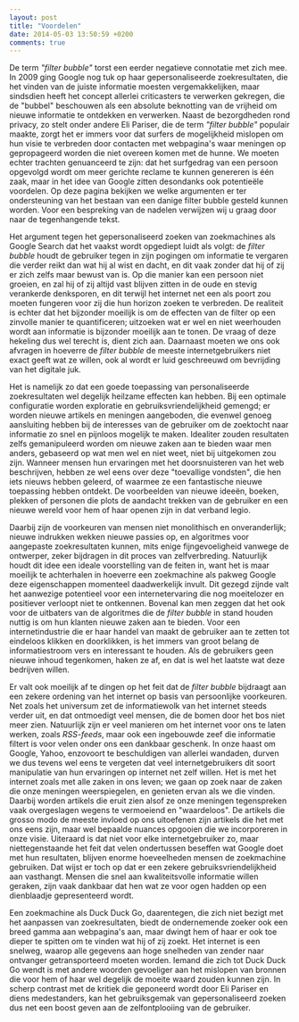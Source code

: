 ```yaml
---
layout: post
title: "Voordelen"
date: 2014-05-03 13:50:59 +0200
comments: true
---
```

De term *"filter bubble"* torst een eerder negatieve connotatie met zich mee. In 2009 ging Google nog tuk op haar gepersonaliseerde zoekresultaten, die het vinden van de juiste informatie moesten vergemakkelijken, maar sindsdien heeft het concept allerlei criticasters te verwerken gekregen, die de "bubbel" beschouwen als een absolute beknotting van de vrijheid om nieuwe informatie te ontdekken en verwerken. Naast de bezorgdheden rond privacy, zo stelt onder andere Eli Pariser, die de term *"filter bubble"* populair maakte, zorgt het er immers voor dat surfers de mogelijkheid mislopen om hun visie te verbreden door contacten met webpagina's waar meningen op gepropageerd worden die niet overeen komen met de hunne. We moeten echter trachten genuanceerd te zijn: dat het surfgedrag van een persoon opgevolgd wordt om meer gerichte reclame te kunnen genereren is één zaak, maar in het idee van Google zitten desondanks ook potentieële voordelen. Op deze pagina bekijken we welke argumenten er ter ondersteuning van het bestaan van een danige filter bubble gesteld kunnen worden. Voor een bespreking van de nadelen verwijzen wij u graag door naar de tegenhangende tekst.
<!-- more -->
Het argument tegen het gepersonaliseerd zoeken van zoekmachines als Google Search dat het vaakst wordt opgediept luidt als volgt: de *filter bubble* houdt de gebruiker tegen in zijn pogingen om informatie te vergaren die verder reikt dan wat hij al wist en dacht, en dit vaak zonder dat hij of zij er zich zelfs maar bewust van is. Op die manier kan een persoon niet groeien, en zal hij of zij altijd vast blijven zitten in de oude en stevig verankerde denksporen, en dit terwijl het internet net een als poort zou moeten fungeren voor zij die hun horizon zoeken te verbreden. De realiteit is echter dat het bijzonder moeilijk is om de effecten van de filter op een zinvolle manier te quantificeren; uitzoeken wat er wel en niet weerhouden wordt aan informatie is bijzonder moeilijk aan te tonen. De vraag of deze hekeling dus wel terecht is, dient zich aan. Daarnaast moeten we ons ook afvragen in hoeverre de *filter bubble* de meeste internetgebruikers niet exact geeft wat ze willen, ook al wordt er luid geschreeuwd om bevrijding van het digitale juk. 

Het is namelijk zo dat een goede toepassing van personaliseerde zoekresultaten wel degelijk heilzame effecten kan hebben. Bij een optimale configuratie worden exploratie en gebruiksvriendelijkheid gemengd; er worden nieuwe artikels en meningen aangeboden, die evenwel genoeg aansluiting hebben bij de interesses van de gebruiker om de zoektocht naar informatie zo snel en pijnloos mogelijk te maken. Idealiter zouden resultaten zelfs gemanipuleerd worden om nieuwe zaken aan te bieden waar men anders, gebaseerd op wat men wel en niet weet, niet bij uitgekomen zou zijn. Wanneer mensen hun ervaringen met het doorsnuisteren van het web beschrijven, hebben ze wel eens over deze "toevallige vondsten", die hen iets nieuws hebben geleerd, of waarmee ze een fantastische nieuwe toepassing hebben ontdekt. De voorbeelden van nieuwe ideeën, boeken, plekken of personen die plots de aandacht trekken van de gebruiker en een nieuwe wereld voor hem of haar openen zijn in dat verband legio. 

Daarbij zijn de voorkeuren van mensen niet monolithisch en onveranderlijk; nieuwe indrukken wekken nieuwe passies op, en algoritmes voor aangepaste zoekresultaten kunnen, mits enige fijngevoeligheid vanwege de ontwerper, zeker bijdragen in dit proces van zelfverbreding. Natuurlijk houdt dit idee een ideale voorstelling van de feiten in, want het is maar moeilijk te achterhalen in hoeverre een zoekmachine als pakweg Google deze eigenschappen momenteel daadwerkelijk invult. Dit gezegd zijnde valt het aanwezige potentieel voor een internetervaring die nog moeitelozer en positiever verloopt niet te ontkennen. Bovenal kan men zeggen dat het ook voor de uitbaters van de algoritmes die de *filter bubble* in stand houden nuttig is om hun klanten nieuwe zaken aan te bieden. Voor een internetindustrie die er haar handel van maakt de gebruiker aan te zetten tot eindeloos klikken en doorklikken, is het immers van groot belang de informatiestroom vers en interessant te houden. Als de gebruikers geen nieuwe inhoud tegenkomen, haken ze af, en dat is wel het laatste wat deze bedrijven willen.

Er valt ook moeilijk af te dingen op het feit dat de *filter bubble* bijdraagt aan een zekere ordening van het internet op basis van persoonlijke voorkeuren. Net zoals het universum zet de informatiewolk van het internet steeds verder uit, en dat ontmoedigt veel mensen, die de bomen door het bos niet meer zien. Natuurlijk zijn er veel manieren om het internet voor ons te laten werken, zoals *RSS-feeds*, maar ook een ingebouwde zeef die informatie filtert is voor velen onder ons een dankbaar geschenk. In onze haast om Google, Yahoo, enzovoort te beschuldigen van allerlei wandaden, durven we dus tevens wel eens te vergeten dat veel internetgebruikers dit soort manipulatie van hun ervaringen op internet net zelf willen. Het is met het internet zoals met alle zaken in ons leven; we gaan op zoek naar de zaken die onze meningen weerspiegelen, en genieten ervan als we die vinden. Daarbij worden artikels die eruit zien alsof ze onze meningen tegenspreken vaak overgeslagen wegens te vermoeiend en "waardeloos". De artikels die grosso modo de meeste invloed op ons uitoefenen zijn artikels die het met ons eens zijn, maar wel bepaalde nuances opgooien die we incorporeren in onze visie. Uiteraard is dat niet voor elke internetgebruiker zo, maar niettegenstaande het feit dat velen ondertussen beseffen wat Google doet met hun resultaten, blijven enorme hoeveelheden mensen de zoekmachine gebruiken. Dat wijst er toch op dat er een zekere gebruiksvriendelijkheid aan vasthangt. Mensen die snel aan kwaliteitsvolle informatie willen geraken, zijn vaak dankbaar dat hen wat ze voor ogen hadden op een dienblaadje gepresenteerd wordt.

Een zoekmachine als Duck Duck Go, daarentegen, die zich niet bezigt met het aanpassen van zoekresultaten, biedt de ondernemende zoeker ook een breed gamma aan webpagina's aan, maar dwingt hem of haar er ook toe dieper te spitten om te vinden wat hij of zij zoekt. Het internet is een snelweg, waarop alle gegevens aan hoge snelheden van zender naar ontvanger getransporteerd moeten worden. Iemand die zich tot Duck Duck Go wendt is met andere woorden gevoeliger aan het mislopen van bronnen die voor hem of haar wel degelijk de moeite waard zouden kunnen zijn. In scherp contrast met de kritiek die geponeerd wordt door Eli Pariser en diens medestanders, kan het gebruiksgemak van gepersonaliseerd zoeken dus net een boost geven aan de zelfontplooiing van de gebruiker. 